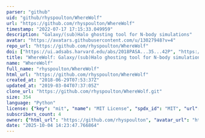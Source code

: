 ```yaml
---
parser: "github"
uid: "github/rhyspoulton/WhereWolf"
url: "https://github.com/rhyspoulton/WhereWolf"
timestamp: "2022-07-17 17:15:33.049959"
description: "Galaxy/(sub)Halo ghosting tool for N-body simulations"
avatar: "https://avatars.githubusercontent.com/u/13027948?v=4"
repo_url: "https://github.com/rhyspoulton/WhereWolf"
doi: ["https://ui.adsabs.harvard.edu/abs/2018PASA...35...42P", "https://ui.adsabs.harvard.edu/abs/2019ascl.soft11018P/abstract"]
title: "WhereWolf: Galaxy/(sub)Halo ghosting tool for N-body simulations"
name: "WhereWolf"
full_name: "rhyspoulton/WhereWolf"
html_url: "https://github.com/rhyspoulton/WhereWolf"
created_at: "2018-06-29T07:53:37Z"
updated_at: "2019-03-04T07:37:05Z"
clone_url: "https://github.com/rhyspoulton/WhereWolf.git"
size: 354
language: "Python"
license: {"key": "mit", "name": "MIT License", "spdx_id": "MIT", "url": "https://api.github.com/licenses/mit", "node_id": "MDc6TGljZW5zZTEz"}
subscribers_count: 4
owner: {"html_url": "https://github.com/rhyspoulton", "avatar_url": "https://avatars.githubusercontent.com/u/13027948?v=4", "login": "rhyspoulton", "type": "User"}
date: "2025-10-04 14:23:47.766864"
---
```

